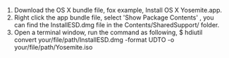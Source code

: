 1. Download the OS X bundle file, fox example, Install OS X Yosemite.app.
2. Right click the app bundle file, select 'Show Package Contents' , you can find the InstallESD.dmg file in the Contents/SharedSupport/ folder.
3. Open a terminal window, run the command as following,
$ hdiutil convert your/file/path/InstallESD.dmg -format UDTO -o your/file/path/Yosemite.iso
